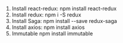 1. Install react-redux:
    npm install react-redux
2. Install redux:
    npm i -S redux
3. Install Saga:
    npm install --save redux-saga
4. Install axios:
    npm install axios
5. Immutable
    npm install immutable
